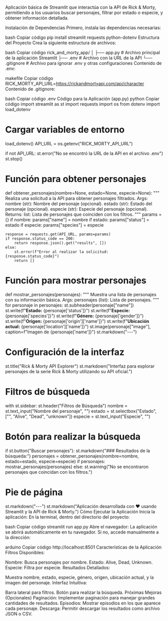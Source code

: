 Aplicación básica de Streamlit que interactúa con la API de Rick & Morty, permitiendo a los usuarios buscar personajes, filtrar por estado o especie, y obtener información detallada.

Instalación de Dependencias
Primero, instala las dependencias necesarias:

bash
Copiar código
pip install streamlit requests python-dotenv
Estructura del Proyecto
Crea la siguiente estructura de archivos:

bash
Copiar código
rick_and_morty_app/
│
├── app.py                # Archivo principal de la aplicación Streamlit
├── .env                  # Archivo con la URL de la API
└── .gitignore            # Archivo para ignorar .env y otras configuraciones
Contenido de .env:

makefile
Copiar código
RICK_MORTY_API_URL=https://rickandmortyapi.com/api/character
Contenido de .gitignore:

bash
Copiar código
.env
Código para la Aplicación (app.py)
python
Copiar código
import streamlit as st
import requests
import os
from dotenv import load_dotenv

# Cargar variables de entorno
load_dotenv()
API_URL = os.getenv("RICK_MORTY_API_URL")

if not API_URL:
    st.error("No se encontró la URL de la API en el archivo .env")
    st.stop()

# Función para obtener personajes
def obtener_personajes(nombre=None, estado=None, especie=None):
    """
    Realiza una solicitud a la API para obtener personajes filtrados.
    Args:
        nombre (str): Nombre del personaje (opcional).
        estado (str): Estado del personaje (opcional).
        especie (str): Especie del personaje (opcional).
    Returns:
        list: Lista de personajes que coinciden con los filtros.
    """
    params = {}
    if nombre:
        params["name"] = nombre
    if estado:
        params["status"] = estado
    if especie:
        params["species"] = especie

    response = requests.get(API_URL, params=params)
    if response.status_code == 200:
        return response.json().get("results", [])
    else:
        st.error(f"Error al realizar la solicitud: {response.status_code}")
        return []

# Función para mostrar personajes
def mostrar_personajes(personajes):
    """
    Muestra una lista de personajes con su información básica.
    Args:
        personajes (list): Lista de personajes.
    """
    for personaje in personajes:
        st.subheader(personaje["name"])
        st.write(f"**Estado:** {personaje['status']}")
        st.write(f"**Especie:** {personaje['species']}")
        st.write(f"**Género:** {personaje['gender']}")
        st.write(f"**Origen:** {personaje['origin']['name']}")
        st.write(f"**Ubicación actual:** {personaje['location']['name']}")
        st.image(personaje["image"], caption=f"Imagen de {personaje['name']}")
        st.markdown("---")

# Configuración de la interfaz
st.title("Rick & Morty API Explorer")
st.markdown("Interfaz para explorar personajes de la serie Rick & Morty utilizando su API oficial.")

# Filtros de búsqueda
with st.sidebar:
    st.header("Filtros de Búsqueda")
    nombre = st.text_input("Nombre del personaje", "")
    estado = st.selectbox("Estado", ["", "Alive", "Dead", "unknown"])
    especie = st.text_input("Especie", "")

# Botón para realizar la búsqueda
if st.button("Buscar personajes"):
    st.markdown("### Resultados de la búsqueda:")
    personajes = obtener_personajes(nombre=nombre, estado=estado, especie=especie)
    if personajes:
        mostrar_personajes(personajes)
    else:
        st.warning("No se encontraron personajes que coincidan con los filtros.")

# Pie de página
st.markdown("---")
st.markdown("Aplicación desarrollada con ❤️ usando Streamlit y la API de Rick & Morty.")
Cómo Ejecutar la Aplicación
Inicia la aplicación: En la terminal, dentro del directorio del proyecto:

bash
Copiar código
streamlit run app.py
Abre el navegador: La aplicación se abrirá automáticamente en tu navegador. Si no, accede manualmente a la dirección:

arduino
Copiar código
http://localhost:8501
Características de la Aplicación
Filtros Disponibles:

Nombre: Busca personajes por nombre.
Estado: Alive, Dead, Unknown.
Especie: Filtra por especie.
Resultados Detallados:

Muestra nombre, estado, especie, género, origen, ubicación actual, y la imagen del personaje.
Interfaz Intuitiva:

Barra lateral para filtros.
Botón para realizar la búsqueda.
Próximas Mejoras (Opcionales)
Paginación: Implementar paginación para manejar grandes cantidades de resultados.
Episodios: Mostrar episodios en los que aparece cada personaje.
Descarga: Permitir descargar los resultados como archivo JSON o CSV.

